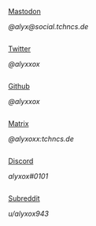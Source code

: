 <head>
<title>links!</title>
</head>

<body>
<div><embed src="https://upload.wikimedia.org/wikipedia/commons/thumb/4/48/Mastodon_Logotype_%28Simple%29.svg/1907px-Mastodon_Logotype_%28Simple%29.svg.png" width="5%"></div>

<p><a href="https://social.tchncs.de/@alyx">Mastodon</a></p>
<p><em>@alyx@social.tchncs.de</em></p>
 

<div><embed src="https://upload.wikimedia.org/wikipedia/commons/thumb/3/39/Logo_of_Twitter%2C_Inc..svg/512px-Logo_of_Twitter%2C_Inc..svg.png" width="5%"></div>

<p><a href="https://twitter.com/alyxxox">Twitter</a></p>
<p><em>@alyxxox</em></p>

<div><embed src="https://upload.wikimedia.org/wikipedia/commons/thumb/c/c2/GitHub_Invertocat_Logo.svg/1200px-GitHub_Invertocat_Logo.svg.png" width="5%"></div>

<p><a href="https://github.com/alyxxox/">Github</a></p>
<p><em>@alyxxox</em></p>

<div><embed src="https://upload.wikimedia.org/wikipedia/commons/thumb/c/cb/Element_%28software%29_logo.svg/2048px-Element_%28software%29_logo.svg.png" width="5%"></div>

<p><a href="https://matrix.to/#/#sandboxsocialism:tchncs.de">Matrix</a></p>
<p><em>@alyxoxx:tchncs.de</em></p>

<div><embed src="https://upload.wikimedia.org/wikipedia/commons/4/4b/Discord-logo-blurple.png" width="5%"></div>

<p><a href="https://discord.gg/XU6tQgYPZ2">Discord</a></p>
<p><em>alyxox#0101</em></p>

<div><embed src="https://upload.wikimedia.org/wikipedia/commons/thumb/0/07/Reddit_icon.svg/1200px-Reddit_icon.svg.png" width="5%"></div>

<p><a href="https://reddit.com/r/sandboxsocialism">Subreddit</a></p>
<p><em>u/alyxox943</em></p>

</body>
